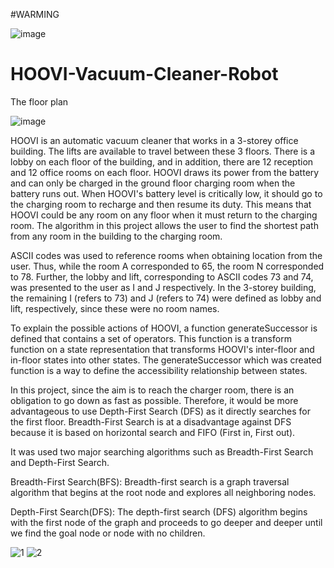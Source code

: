 #WARMING


![image](https://user-images.githubusercontent.com/76905667/182620015-ba53b7ad-3e95-4cc6-afd8-8dda643bfe0f.png)



# HOOVI-Vacuum-Cleaner-Robot
The floor plan

![image](https://user-images.githubusercontent.com/76905667/180611060-5617e08b-da6d-43ef-a1d0-ab6ee304090d.png)

HOOVI is an automatic vacuum cleaner that works in a 3-storey office building. The lifts are available to travel between these 3 floors. There is a lobby on each floor of the building, and in addition, there are 12 reception and 12 office rooms on each floor. HOOVI draws its power from the battery and can only be charged in the ground floor charging room when the battery runs out. When HOOVI's battery level is critically low, it should go to the charging room to recharge and then resume its duty. This means that HOOVI could be any room on any floor when it must return to the charging room. The algorithm in this project allows the user to find the shortest path from any room in the building to the charging room.

ASCII codes was used to reference rooms when obtaining location from the user. Thus, while the room A corresponded to 65, the room N corresponded to 78. Further, the lobby and lift, corresponding to ASCII codes 73 and 74, was presented to the user as I and J respectively. In the 3-storey building, the remaining I (refers to 73) and J (refers to 74) were defined as lobby and lift, respectively, since these were no room names.

To explain the possible actions of HOOVI, a function generateSuccessor is defined that contains a set of operators. This function is a transform function on a state representation that transforms HOOVI's inter-floor and in-floor states into other states. The generateSuccessor which was created function is a way to define the accessibility relationship between states.

In this project, since the aim is to reach the charger room, there is an obligation to go down as fast as possible. Therefore, it would be more advantageous to use Depth-First Search (DFS) as it directly searches for the first floor. Breadth-First Search is at a disadvantage against DFS because it is based on horizontal search and FIFO (First in, First out).

It was used two major searching algorithms such as Breadth-First Search and Depth-First Search.

Breadth-First Search(BFS): Breadth-first search is a graph traversal algorithm that begins at the root node and explores all neighboring nodes.

Depth-First Search(DFS): The depth-first search (DFS) algorithm begins with the first node of the graph and proceeds to go deeper and deeper until we find the goal node or node with no children.

![1](https://user-images.githubusercontent.com/76905667/180611167-71336fbe-f399-46f1-ab18-385b64bd11cf.png)
![2](https://user-images.githubusercontent.com/76905667/180611170-72c2e948-b274-4816-8019-00f7b1023a3f.png)
